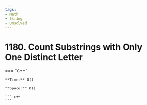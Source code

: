 ```yaml
---
tags:
- Math
- String
- Unsolved
---
```



# 1180. Count Substrings with Only One Distinct Letter

=== "C++"

    **Time:** O()

    **Space:** O()

    ``` c++
    ```